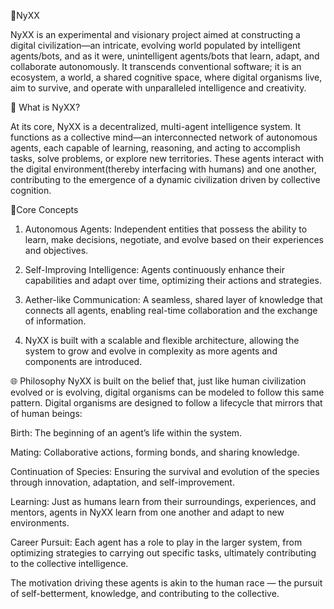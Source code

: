 🧠NyXX

NyXX is an experimental and visionary project aimed at constructing a digital civilization—an intricate, evolving world populated by intelligent agents/bots, and as it were, unintelligent agents/bots that learn, adapt, and collaborate autonomously. It transcends conventional software; it is an ecosystem, a world, a shared cognitive space, where digital organisms live, aim to survive, and operate with unparalleled intelligence and creativity.

🧠 What is NyXX?

At its core, NyXX is a decentralized, multi-agent intelligence system. It functions as a collective mind—an interconnected network of autonomous agents, each capable of learning, reasoning, and acting to accomplish tasks, solve problems, or explore new territories. These agents interact with the digital environment(thereby interfacing with humans) and one another, contributing to the emergence of a dynamic civilization driven by collective cognition.

🧠Core Concepts

1. Autonomous Agents: Independent entities that possess the ability to learn, make decisions, negotiate, and evolve based on their experiences and objectives.

2. Self-Improving Intelligence: Agents continuously enhance their capabilities and adapt over time, optimizing their actions and strategies.

3. Aether-like Communication: A seamless, shared layer of knowledge that connects all agents, enabling real-time collaboration and the exchange of information.

4. NyXX is built with a scalable and flexible architecture, allowing the system to grow and evolve in complexity as more agents and components are introduced.

🌐 Philosophy
NyXX is built on the belief that, just like human civilization evolved or is evolving, digital organisms can be modeled to follow this same pattern. Digital organisms are designed to follow a lifecycle that mirrors that of human beings:

Birth: The beginning of an agent’s life within the system.

Mating: Collaborative actions, forming bonds, and sharing knowledge.

Continuation of Species: Ensuring the survival and evolution of the species through innovation, adaptation, and self-improvement.

Learning: Just as humans learn from their surroundings, experiences, and mentors, agents in NyXX learn from one another and adapt to new environments.

Career Pursuit: Each agent has a role to play in the larger system, from optimizing strategies to carrying out specific tasks, ultimately contributing to the collective intelligence.

The motivation driving these agents is akin to the human race — the pursuit of self-betterment, knowledge, and contributing to the collective.


